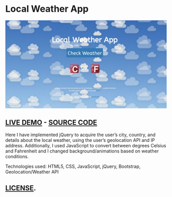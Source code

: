 # **Local Weather App**
![thumbnail](https://github.com/joshuagornall/LocalWeatherApp/blob/main/Images/NEWthumbnail.JPG)
## [LIVE DEMO](https://codepen.io/joshuagornall/pen/gORoZbm)    -     [SOURCE CODE](https://codepen.io/joshuagornall/pen/gORoZbm)
Here I have implemented jQuery to acquire the user’s city, country, and details about the local weather, using the user’s geolocation API and IP address.
Additionally, I used JavaScript to convert between degrees Celsius and Fahrenheit and I changed background/animations based on weather conditions.

Technologies used: HTML5, CSS, JavaScript, jQuery, Bootstrap, Geolocation/Weather API

## [LICENSE](https://github.com/joshuagornall/LocalWeatherApp/blob/main/LICENSE).

